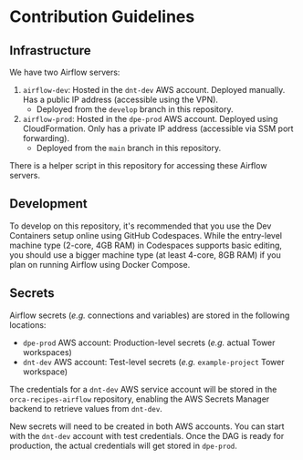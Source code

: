 # Contribution Guidelines

## Infrastructure

We have two Airflow servers:

<!-- Do we need `airflow-dev` if we have DevContainers? -->
1. `airflow-dev`: Hosted in the `dnt-dev` AWS account. Deployed manually. Has a public IP address (accessible using the VPN).
	* Deployed from the `develop` branch in this repository.
2. `airflow-prod`: Hosted in the `dpe-prod` AWS account. Deployed using CloudFormation. Only has a private IP address (accessible via SSM port forwarding).
	* Deployed from the `main` branch in this repository.

There is a helper script in this repository for accessing these Airflow servers.

## Development

To develop on this repository, it's recommended that you use the Dev Containers setup online using GitHub Codespaces. While the entry-level machine type (2-core, 4GB RAM) in Codespaces supports basic editing, you should use a bigger machine type (at least 4-core, 8GB RAM) if you plan on running Airflow using Docker Compose.

## Secrets

Airflow secrets (_e.g._ connections and variables) are stored in the following locations:

<!-- Maybe we can store all secrets (both test and prod) in `dpe-prod`? -->
- `dpe-prod` AWS account: Production-level secrets (_e.g._ actual Tower workspaces)
- `dnt-dev` AWS account: Test-level secrets (_e.g._ `example-project` Tower workspace)

The credentials for a `dnt-dev` AWS service account will be stored in the `orca-recipes-airflow` repository, enabling the AWS Secrets Manager backend to retrieve values from `dnt-dev`.

New secrets will need to be created in both AWS accounts. You can start with the `dnt-dev` account with test credentials. Once the DAG is ready for production, the actual credentials will get stored in `dpe-prod`.
